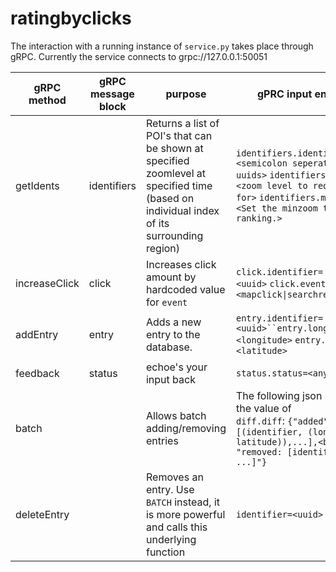 # ratingbyclicks

The interaction with a running instance of `service.py` takes place through gRPC. Currently the service connects to grpc://127.0.0.1:50051

| gRPC method   | gRPC message block | purpose                                                                                                                                  | gPRC input endpoint                                                                                                                                                            | gRPC output endpoint                                                                                                     |
| ------------- | ------------------ | ---------------------------------------------------------------------------------------------------------------------------------------- | ------------------------------------------------------------------------------------------------------------------------------------------------------------------------------ | ------------------------------------------------------------------------------------------------------------------------ |
| getIdents     | identifiers        | Returns a list of POI's that can be shown at specified zoomlevel at specified time (based on individual index of its surrounding region) | `identifiers.identifiers=<semicolon seperated list of uuids>` `identifiers.curzoom=<zoom level to request rank for>` `identifiers.minzoom=<Set the minzoom to apply ranking.>` | `status.status=<semicolon seperated list of identifiers> `                                                               |
| increaseClick | click              | Increases click amount by hardcoded value for `event`                                                                                    | `click.identifier=<uuid>` `click.event=<mapclick\|searchresultclick>`                                                                                                          | `status.status=OK`                                                                                                       |
| addEntry      | entry              | Adds a new entry to the database.                                                                                                        | `entry.identifier=<uuid>``entry.longitude=<longitude>` `entry.latitude=<latitude>`                                                                                             | `status.status=OK`,`status.status=BBOX NOT SPECIFIED, ADDING NOT POSSIBLE` or `status.status=Already exists in database` |
| feedback      | status             | echoe's your input back                                                                                                                  | `status.status=<any string>`                                                                                                                                                   | `status.status=<any string you sent>`                                                                                    |
| batch         |                    | Allows batch adding/removing entries                                                                                                     | The following json scheme for the value of `diff.diff`: `{"added": [(identifier, (longitude, latitude)),...],<br/>        "removed: [identifier, ...]"}`                       | `status.status=OK`                                                                                                       |
| deleteEntry   |                    | Removes an entry. Use `BATCH` instead, it is more powerful and calls this underlying function                                            | `identifier=<uuid>`                                                                                                                                                            | `status.status=OK`                                                                                                       |
